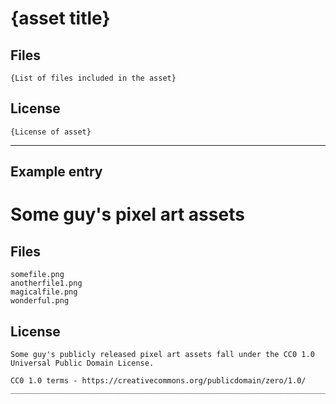 # {asset title}

## Files

```
{List of files included in the asset}
```

## License

```
{License of asset}
```
___________________________________________________________________________
## Example entry
# Some guy's pixel art assets

## Files

```
somefile.png
anotherfile1.png
magicalfile.png
wonderful.png
```
## License

```
Some guy's publicly released pixel art assets fall under the CC0 1.0 Universal Public Domain License.

CC0 1.0 terms - https://creativecommons.org/publicdomain/zero/1.0/
___________________________________________________________________________
